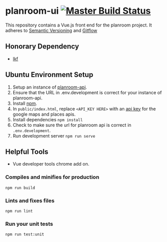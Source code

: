 # planroom-ui [![Master Build Status](https://travis-ci.org/mjsmith11/planroom-ui.svg?branch=master)](https://travis-ci.org/mjsmith11/planroom-ui)

This repository contains a Vue.js front end for the planroom project.
It adheres to [Semantic Versioning](https://semver.org/) and [Gitflow](https://www.atlassian.com/git/tutorials/comparing-workflows/gitflow-workflow)

## Honorary Dependency
 - [lkf](https://github.cm/mjsmith11/lkf)

## Ubuntu Environment Setup
1. Setup an instance of [planroom-api](https://github.com/mjsmith11/planroom-api).
1. Ensure that the URL in .env.development is correct for your instance of planroom-api.
1. Install [npm](https://www.npmjs.com/get-npm).
1. In `public/index.html`, replace `<API_KEY HERE>` with an [api key](https://developers.google.com/maps/documentation/javascript/get-api-key) for the google maps and places apis.
1. Install dependencies `npm install`
1. Check to make sure the url for planroom api is correct in `.env.development`.
1. Run development server `npm run serve`

## Helpful Tools
 - Vue developer tools chrome add on.

### Compiles and minifies for production
```
npm run build
```

### Lints and fixes files
```
npm run lint
```

### Run your unit tests
```
npm run test:unit
```




